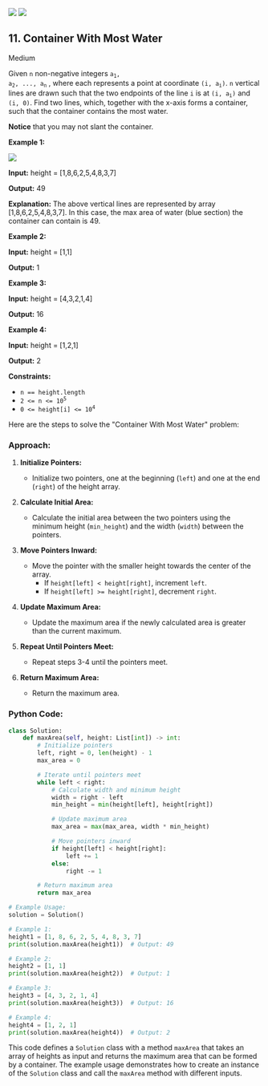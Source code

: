 [![](https://img.shields.io/github/stars/LeetCode-Top-Interview-150/LeetCode-Top-Interview-150?label=Stars&style=flat-square)](https://github.com/LeetCode-Top-Interview-150/LeetCode-Top-Interview-150)
[![](https://img.shields.io/github/forks/LeetCode-Top-Interview-150/LeetCode-Top-Interview-150?label=Fork%20me%20on%20GitHub%20&style=flat-square)](https://github.com/LeetCode-Top-Interview-150/LeetCode-Top-Interview-150/fork)

## 11\. Container With Most Water

Medium

Given `n` non-negative integers <code>a<sub>1</sub>, a<sub>2</sub>, ..., a<sub>n</sub></code> , where each represents a point at coordinate <code>(i, a<sub>i</sub>)</code>. `n` vertical lines are drawn such that the two endpoints of the line `i` is at <code>(i, a<sub>i</sub>)</code> and `(i, 0)`. Find two lines, which, together with the x-axis forms a container, such that the container contains the most water.

**Notice** that you may not slant the container.

**Example 1:**

![](https://s3-lc-upload.s3.amazonaws.com/uploads/2018/07/17/question_11.jpg)

**Input:** height = [1,8,6,2,5,4,8,3,7]

**Output:** 49

**Explanation:** The above vertical lines are represented by array [1,8,6,2,5,4,8,3,7]. In this case, the max area of water (blue section) the container can contain is 49. 

**Example 2:**

**Input:** height = [1,1]

**Output:** 1 

**Example 3:**

**Input:** height = [4,3,2,1,4]

**Output:** 16 

**Example 4:**

**Input:** height = [1,2,1]

**Output:** 2 

**Constraints:**

*   `n == height.length`
*   <code>2 <= n <= 10<sup>5</sup></code>
*   <code>0 <= height[i] <= 10<sup>4</sup></code>

Here are the steps to solve the "Container With Most Water" problem:

### Approach:

1. **Initialize Pointers:**
   - Initialize two pointers, one at the beginning (`left`) and one at the end (`right`) of the height array.

2. **Calculate Initial Area:**
   - Calculate the initial area between the two pointers using the minimum height (`min_height`) and the width (`width`) between the pointers.

3. **Move Pointers Inward:**
   - Move the pointer with the smaller height towards the center of the array.
     - If `height[left] < height[right]`, increment `left`.
     - If `height[left] >= height[right]`, decrement `right`.

4. **Update Maximum Area:**
   - Update the maximum area if the newly calculated area is greater than the current maximum.

5. **Repeat Until Pointers Meet:**
   - Repeat steps 3-4 until the pointers meet.

6. **Return Maximum Area:**
   - Return the maximum area.

### Python Code:

```python
class Solution:
    def maxArea(self, height: List[int]) -> int:
        # Initialize pointers
        left, right = 0, len(height) - 1
        max_area = 0

        # Iterate until pointers meet
        while left < right:
            # Calculate width and minimum height
            width = right - left
            min_height = min(height[left], height[right])

            # Update maximum area
            max_area = max(max_area, width * min_height)

            # Move pointers inward
            if height[left] < height[right]:
                left += 1
            else:
                right -= 1

        # Return maximum area
        return max_area

# Example Usage:
solution = Solution()

# Example 1:
height1 = [1, 8, 6, 2, 5, 4, 8, 3, 7]
print(solution.maxArea(height1))  # Output: 49

# Example 2:
height2 = [1, 1]
print(solution.maxArea(height2))  # Output: 1

# Example 3:
height3 = [4, 3, 2, 1, 4]
print(solution.maxArea(height3))  # Output: 16

# Example 4:
height4 = [1, 2, 1]
print(solution.maxArea(height4))  # Output: 2
```

This code defines a `Solution` class with a method `maxArea` that takes an array of heights as input and returns the maximum area that can be formed by a container. The example usage demonstrates how to create an instance of the `Solution` class and call the `maxArea` method with different inputs.